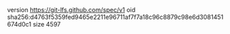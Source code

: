 version https://git-lfs.github.com/spec/v1
oid sha256:d4763f5359fed9465e2211e96711af7f7a18c96c8879c98e6d3081451674d0c1
size 4597

